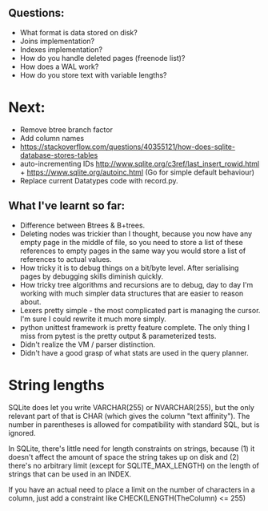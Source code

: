 ## Questions:

* What format is data stored on disk?
* Joins implementation?
* Indexes implementation?
* How do you handle deleted pages (freenode list)?
* How does a WAL work?
* How do you store text with variable lengths?

# Next: 

- Remove btree branch factor
- Add column names
- https://stackoverflow.com/questions/40355121/how-does-sqlite-database-stores-tables
- auto-incrementing IDs http://www.sqlite.org/c3ref/last_insert_rowid.html + https://www.sqlite.org/autoinc.html (Go for simple default behaviour)
- Replace current Datatypes code with record.py. 

## What I've learnt so far:

- Difference between Btrees & B+trees.
- Deleting nodes was trickier than I thought, because you now have any empty page in the middle of file, so you need to store a list of these references to empty pages in the same way you would store a list of references to actual values. 
- How tricky it is to debug things on a bit/byte level. After serialising pages by debugging skills diminish quickly.
- How tricky tree algorithms and recursions are to debug, day to day I'm working with much simpler data structures that are easier to reason about.
- Lexers pretty simple - the most complicated part is managing the cursor. I'm sure I could rewrite it much more simply.
- python unittest framework is pretty feature complete. The only thing I miss from pytest is the pretty output & parameterized tests.
- Didn't realize the VM / parser distinction.
- Didn't have a good grasp of what stats are used in the query planner.

# String lengths 
SQLite does let you write VARCHAR(255) or NVARCHAR(255), but the only relevant part of that is CHAR (which gives the column "text affinity"). The number in parentheses is allowed for compatibility with standard SQL, but is ignored.

In SQLite, there's little need for length constraints on strings, because (1) it doesn't affect the amount of space the string takes up on disk and (2) there's no arbitrary limit (except for SQLITE_MAX_LENGTH) on the length of strings that can be used in an INDEX.

If you have an actual need to place a limit on the number of characters in a column, just add a constraint like CHECK(LENGTH(TheColumn) <= 255)
